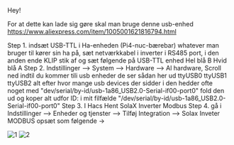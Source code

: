 Hey!

For at dette kan lade sig gøre skal man bruge denne usb-enhed 
https://www.aliexpress.com/item/1005001621816794.html


Step 1. indsæt USB-TTL i Ha-enheden (Pi4-nuc-bærebar) whatever man bruger til kører sin ha på, sæt netværkkabel i inverter i RS485 port, i den anden ende KLIP stik af og sæt følgende på USB-TTL enhed
Hel blå B
Hvid blå A
Step 2. Indstillinger --> System --> Hardware --> Al hardware, Scroll ned indtil du kommer tili usb enheder de ser sådan her ud ttyUSB0 ttyUSB1 ttyUSB2 alt efter hvor mange usb devices der sidder i
den hedder ofte noget med "dev/serial/by-id/usb-1a86_USB2.0-Serial-if00-port0" fold den ud og koper alt udfor ID: i mit filfælde "/dev/serial/by-id/usb-1a86_USB2.0-Serial-if00-port0"
Step 3. I Hacs Hent SolaX Inverter Modbus
Step 4. gå i Indstillinger --> Enheder og tjenster --> Tilføj Integration --> Solax Inveter MODBUS opsæt som følgende ->

![1](https://github.com/fontexD/Home-assistant/assets/87015443/44abda9b-8038-45be-8dbe-e0548f0eecd0)
![2](https://github.com/fontexD/Home-assistant/assets/87015443/d99f34d9-0224-4fb5-b013-97218e86dd03)
